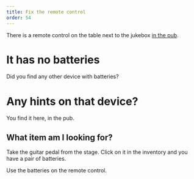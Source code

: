 ```yaml
---
title: Fix the remote control
order: 54
---
```


There is a remote control on the table next to the jukebox [in the pub](get-into-pub.md).

# It has no batteries
Did you find any other device with batteries?

# Any hints on that device?
You find it here, in the pub.

## What item am I looking for?
Take the guitar pedal from the stage. Click on it in the inventory and you have a pair of batteries.

Use the batteries on the remote control.
